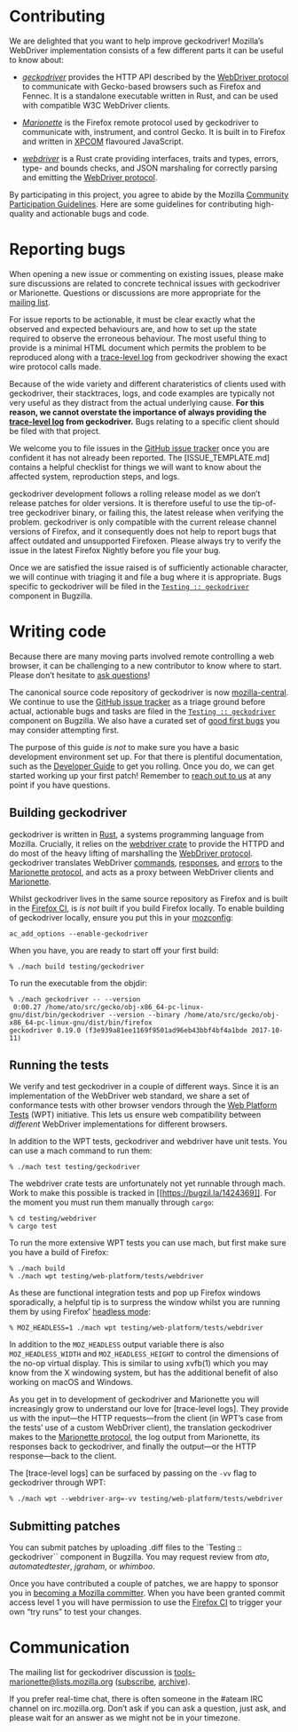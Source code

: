 Contributing
============

We are delighted that you want to help improve geckodriver!
Mozilla’s WebDriver implementation consists of a few different
parts it can be useful to know about:

  * [_geckodriver_] provides the HTTP API described by the [WebDriver
    protocol] to communicate with Gecko-based browsers such as
    Firefox and Fennec.  It is a standalone executable written in
    Rust, and can be used with compatible W3C WebDriver clients.

  * [_Marionette_] is the Firefox remote protocol used by geckodriver
    to communicate with, instrument, and control Gecko.  It is
    built in to Firefox and written in [XPCOM] flavoured JavaScript.

  * [_webdriver_] is a Rust crate providing interfaces, traits
    and types, errors, type- and bounds checks, and JSON marshaling
    for correctly parsing and emitting the [WebDriver protocol].

By participating in this project, you agree to abide by the Mozilla
[Community Participation Guidelines].  Here are some guidelines
for contributing high-quality and actionable bugs and code.

[_geckodriver_]: https://firefox-source-docs.mozilla.org/testing/geckodriver/geckodriver/
[_Marionette_]: https://firefox-source-docs.mozilla.org/testing/marionette/marionette/
[_webdriver_]: https://crates.io/crates/webdriver
[WebDriver protocol]: https://w3c.github.io/webdriver/webdriver-spec.html#protocol
[XPCOM]: https://developer.mozilla.org/en-US/docs/Mozilla/Tech/XPCOM/Guide
[Community Participation Guidelines]: https://www.mozilla.org/en-US/about/governance/policies/participation/


Reporting bugs
==============

When opening a new issue or commenting on existing issues, please
make sure discussions are related to concrete technical issues
with geckodriver or Marionette.  Questions or discussions are more
appropriate for the [mailing list].

For issue reports to be actionable, it must be clear exactly
what the observed and expected behaviours are, and how to set up
the state required to observe the erroneous behaviour.  The most
useful thing to provide is a minimal HTML document which permits
the problem to be reproduced along with a [trace-level log] from
geckodriver showing the exact wire protocol calls made.

Because of the wide variety and different charateristics of clients
used with geckodriver, their stacktraces, logs, and code examples are
typically not very useful as they distract from the actual underlying
cause.  **For this reason, we cannot overstate the importance of
always providing the [trace-level log] from geckodriver.** Bugs
relating to a specific client should be filed with that project.

We welcome you to file issues in the [GitHub issue tracker] once you are
confident it has not already been reported.  The [ISSUE_TEMPLATE.md]
contains a helpful checklist for things we will want to know about
the affected system, reproduction steps, and logs.

geckodriver development follows a rolling release model as we don’t
release patches for older versions.  It is therefore useful to use
the tip-of-tree geckodriver binary, or failing this, the latest
release when verifying the problem.  geckodriver is only compatible
with the current release channel versions of Firefox, and it
consequently does not help to report bugs that affect outdated and
unsupported Firefoxen.  Please always try to verify the issue in
the latest Firefox Nightly before you file your bug.

Once we are satisfied the issue raised is of sufficiently actionable
character, we will continue with triaging it and file a bug where it
is appropriate.  Bugs specific to geckodriver will be filed in the
[`Testing :: geckodriver`] component in Bugzilla.

[mailing list]: #communication
[trace-level log]: https://firefox-source-docs.mozilla.org/testing/geckodriver/geckodriver/TraceLogs.html
[GitHub issue tracker]: https://github.com/mozilla/geckodriver/issues
[`Testing :: geckodriver`]: https://bugzilla.mozilla.org/buglist.cgi?component=geckodriver


Writing code
============

Because there are many moving parts involved remote controlling
a web browser, it can be challenging to a new contributor to know
where to start.  Please don’t hesitate to [ask questions]!

The canonical source code repository of geckodriver is now
[mozilla-central].  We continue to use the [GitHub issue tracker] as
a triage ground before actual, actionable bugs and tasks are filed
in the [`Testing :: geckodriver`] component on Bugzilla.  We also
have a curated set of [good first bugs] you may consider attempting first.

The purpose of this guide _is not_ to make sure you have a basic
development environment set up.  For that there is plentiful
documentation, such as the [Developer Guide] to get you rolling.
Once you do, we can get started working up your first patch!
Remember to [reach out to us] at any point if you have questions.

[ask questions]: #communication
[reach out to us]: #communication
[mozilla-central]: https://searchfox.org/mozilla-central/source/testing/geckodriver/
[good first bugs]: https://www.joshmatthews.net/bugsahoy/?automation=1&rust=1
[Developer Guide]: https://developer.mozilla.org/en-US/docs/Mozilla/Developer_guide


Building geckodriver
--------------------

geckodriver is written in [Rust], a systems programming language
from Mozilla.  Crucially, it relies on the [webdriver crate] to
provide the HTTPD and do most of the heavy lifting of marshalling the
[WebDriver protocol].  geckodriver translates WebDriver [commands],
[responses], and [errors] to the [Marionette protocol], and acts
as a proxy between WebDriver clients and [Marionette].

Whilst geckodriver lives in the same source repository as Firefox
and is built in the [Firefox CI], is _is not_ built if you build
Firefox locally.  To enable building of geckodriver locally, ensure
you put this in your [mozconfig]:

	ac_add_options --enable-geckodriver

When you have, you are ready to start off your first build:

	% ./mach build testing/geckodriver

To run the executable from the objdir:

	% ./mach geckodriver -- --version
	 0:00.27 /home/ato/src/gecko/obj-x86_64-pc-linux-gnu/dist/bin/geckodriver --version --binary /home/ato/src/gecko/obj-x86_64-pc-linux-gnu/dist/bin/firefox
	geckodriver 0.19.0 (f3e939a81ee1169f9501ad96eb43bbf4bf4a1bde 2017-10-11)

[Rust]: https://www.rust-lang.org/
[webdriver crate]: https://crates.io/crates/webdriver
[commands]: https://docs.rs/webdriver/newest/webdriver/command/index.html
[responses]: https://docs.rs/webdriver/newest/webdriver/response/index.html
[errors]: https://docs.rs/webdriver/newest/webdriver/error/enum.ErrorStatus.html
[Marionette protocol]: https://developer.mozilla.org/en-US/docs/Mozilla/QA/Marionette/Protocol
[Marionette]: https://firefox-source-docs.mozilla.org/testing/marionette/marionette/index.html
[Firefox CI]: https://treeherder.mozilla.org/
[mozconfig]: https://developer.mozilla.org/en-US/docs/Mozilla/Developer_guide/Build_Instructions/Configuring_Build_Options


Running the tests
-----------------

We verify and test geckodriver in a couple of different ways.
Since it is an implementation of the WebDriver web standard, we share
a set of conformance tests with other browser vendors through the
[Web Platform Tests] (WPT) initiative.  This lets us ensure web
compatibility between _different_ WebDriver implementations for
different browsers.

In addition to the WPT tests, geckodriver and webdriver have unit tests.
You can use a mach command to run them:

	% ./mach test testing/geckodriver

The webdriver crate tests are unfortunately not yet runnable through mach.
Work to make this possible is tracked in [[https://bugzil.la/1424369]].
For the moment you must run them manually through `cargo`:

	% cd testing/webdriver
	% cargo test

To run the more extensive WPT tests you can use mach, but first
make sure you have a build of Firefox:

	% ./mach build
	% ./mach wpt testing/web-platform/tests/webdriver

As these are functional integration tests and pop up Firefox windows
sporadically, a helpful tip is to surpress the window whilst you
are running them by using Firefox’ [headless mode]:

	% MOZ_HEADLESS=1 ./mach wpt testing/web-platform/tests/webdriver

In addition to the `MOZ_HEADLESS` output variable there is also
`MOZ_HEADLESS_WIDTH` and `MOZ_HEADLESS_HEIGHT` to control the
dimensions of the no-op virtual display.  This is similar to using
xvfb(1) which you may know from the X windowing system, but has
the additional benefit of also working on macOS and Windows.

As you get in to development of geckodriver and Marionette you will
increasingly grow to understand our love for [trace-level logs].
They provide us with the input—the HTTP requests—from the client
(in WPT’s case from the tests’ use of a custom WebDriver client),
the translation geckodriver makes to the [Marionette protocol],
the log output from Marionette, its responses back to geckodriver,
and finally the output—or the HTTP response—back to the client.

The [trace-level logs] can be surfaced by passing on the `-vv`
flag to geckodriver through WPT:

	% ./mach wpt --webdriver-arg=-vv testing/web-platform/tests/webdriver

[Web Platform Tests]: http://web-platform-tests.org/
[cargo]: http://doc.crates.io/guide.html
[headless mode]: https://developer.mozilla.org/en-US/Firefox/Headless_mode


Submitting patches
------------------

You can submit patches by uploading .diff files to the `Testing ::
geckodriver`` component in Bugzilla.  You may request review from
_ato_, _automatedtester_, _jgraham_, or _whimboo_.

Once you have contributed a couple of patches, we are happy to
sponsor you in [becoming a Mozilla committer].  When you have been
granted commit access level 1 you will have permission to use the
[Firefox CI] to trigger your own “try runs” to test your changes.

[becoming a Mozilla committer]: https://www.mozilla.org/en-US/about/governance/policies/commit/


Communication
=============

The mailing list for geckodriver discussion is
tools-marionette@lists.mozilla.org ([subscribe], [archive]).

If you prefer real-time chat, there is often someone in the #ateam IRC
channel on irc.mozilla.org.  Don’t ask if you can ask a question, just
ask, and please wait for an answer as we might not be in your timezone.

[subscribe]: https://lists.mozilla.org/listinfo/tools-marionette
[archive]: https://lists.mozilla.org/pipermail/tools-marionette/
